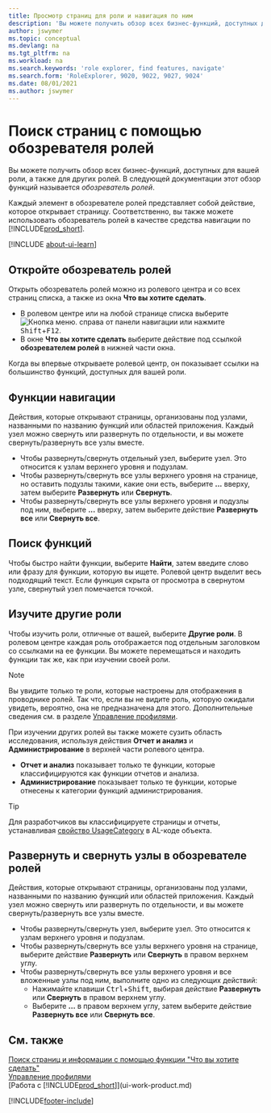 ```yaml
---
title: Просмотр страниц для роли и навигация по ним
description: 'Вы можете получить обзор всех бизнес-функций, доступных для вашей роли, а также для других ролей, с помощью обозревателя ролей.'
author: jswymer
ms.topic: conceptual
ms.devlang: na
ms.tgt_pltfrm: na
ms.workload: na
ms.search.keywords: 'role explorer, find features, navigate'
ms.search.form: 'RoleExplorer, 9020, 9022, 9027, 9024'
ms.date: 08/01/2021
ms.author: jswymer
---
```


# <a name="finding-pages-with-the-role-explorer"></a><a name="finding-pages-with-the-role-explorer"></a>Поиск страниц с помощью обозревателя ролей

Вы можете получить обзор всех бизнес-функций, доступных для вашей роли, а также для других ролей. В следующей документации этот обзор функций называется *обозреватель ролей*.

Каждый элемент в обозревателе ролей представляет собой действие, которое открывает страницу. Соответственно, вы также можете использовать обозреватель ролей в качестве средства навигации по [!INCLUDE[prod_short](includes/prod_short.md)].

[!INCLUDE [about-ui-learn](includes/about-ui-learn.md)]

## <a name="open-the-role-explorer"></a><a name="open-the-role-explorer"></a>Откройте обозреватель ролей

Открыть обозреватель ролей можно из ролевого центра и со всех страниц списка, а также из окна **Что вы хотите сделать**.

- В ролевом центре или на любой странице списка выберите ![Кнопка меню.](media/ui_menu_button.png "Кнопка меню") справа от панели навигации или нажмите <kbd>Shift</kbd>+<kbd>F12</kbd>.
- В окне **Что вы хотите сделать** выберите действие под ссылкой **обозревателем ролей** в нижней части окна.

Когда вы впервые открываете ролевой центр, он показывает ссылки на большинство функций, доступных для вашей роли.

## <a name="navigate-features"></a><a name="navigate-features"></a>Функции навигации

Действия, которые открывают страницы, организованы под узлами, названными по названию функций или областей приложения. Каждый узел можно свернуть или развернуть по отдельности, и вы можете свернуть/развернуть все узлы вместе.

- Чтобы развернуть/свернуть отдельный узел, выберите узел. Это относится к узлам верхнего уровня и подузлам.
- Чтобы развернуть/свернуть все узлы верхнего уровня на странице, но оставить подузлы такими, какие они есть, выберите **...** вверху, затем выберите **Развернуть** или **Свернуть**.
- Чтобы развернуть/свернуть все узлы верхнего уровня и подузлы под ним, выберите **...** вверху, затем выберите действие **Развернуть все** или **Свернуть все**.

## <a name="search-for-features"></a><a name="search-for-features"></a>Поиск функций

Чтобы быстро найти функции, выберите **Найти**, затем введите слово или фразу для функции, которую вы ищете. Ролевой центр выделит весь подходящий текст. Если функция скрыта от просмотра в свернутом узле, свернутый узел помечается точкой. 

## <a name="explore-other-roles"></a><a name="explore-other-roles"></a>Изучите другие роли

Чтобы изучить роли, отличные от вашей, выберите **Другие роли**. В ролевом центре каждая роль отображается под отдельным заголовком со ссылками на ее функции. Вы можете перемещаться и находить функции так же, как при изучении своей роли.

> [!NOTE]
> Вы увидите только те роли, которые настроены для отображения в проводнике ролей. Так что, если вы не видите роль, которую ожидали увидеть, вероятно, она не предназначена для этого. Дополнительные сведения см. в разделе [Управление профилями](admin-users-profiles-roles.md). 

При изучении других ролей вы также можете сузить область исследования, используя действия **Отчет и анализ** и **Администрирование** в верхней части ролевого центра.

- **Отчет и анализ** показывает только те функции, которые классифицируются как функции отчетов и анализа.
- **Администрирование** показывает только те функции, которые отнесены к категории функций администрирования.

> [!TIP]
> Для разработчиков вы классифицируете страницы и отчеты, устанавливая [свойство UsageCategory](/dynamics365/business-central/dev-itpro/developer/properties/devenv-usagecategory-property) в AL-коде объекта.
<!--
 
## <a name="role-explorer-actions"></a><a name="role-explorer-actions"></a>Role explorer actions

There a several actions along the top of the role explorer to help you locate features of your role and other roles.

|Action|Description|
|------|------|
|**All**|Shows all features that are related to the role.|
|**Find**|Lets you enter a word or phrase to quickly locate feature names that match.|
|**Explore more roles**|All business features that are available for all roles including your own. When exploring all roles, the other actions work the same way, except for all roles shown. **NOTE:** You will only see roles that are set up to show in role explorer. For more information, see [Manage Profiles](admin-users-profiles-roles.md).  |
|**Report & Analysis**|This action Shows only those features that are categorized as reports and analysis features.|
|**Administration**|Shows only those features that are categorized as administration features.|



<!--
Choose the **Find** action at the top of the role explorer to quickly locate feature names that contain a certain term.

Choose the **Explore more roles** action at the top of the role explorer to get an overview of all business features that are available for all roles including your own.

> [!NOTE]
> Only Role Center actions for profiles where the **Show in Role Explorer** check box is selected will appear on the extended version of the role explorer (shown with the **Explore more roles** action). For more information, see [Manage Profiles](admin-users-profiles-roles.md).
-->

## <a name="expand-and-collapse-nodes-on-the-role-explorer"></a><a name="expand-and-collapse-nodes-on-the-role-explorer"></a>Развернуть и свернуть узлы в обозревателе ролей

Действия, которые открывают страницы, организованы под узлами, названными по названию функций или областей приложения. Каждый узел можно свернуть или развернуть по отдельности, и вы можете свернуть/развернуть все узлы вместе.

- Чтобы развернуть/свернуть узел, выберите узел. Это относится к узлам верхнего уровня и подузлам.
- Чтобы развернуть/свернуть все узлы верхнего уровня на странице, выберите действие **Развернуть** или **Свернуть** в правом верхнем углу.
- Чтобы развернуть/свернуть все узлы верхнего уровня и все вложенные узлы под ним, выполните одно из следующих действий:
  - Нажимайте клавиши <kbd>Ctrl</kbd>+<kbd>Shift</kbd>, выбирая действие **Развернуть** или **Свернуть** в правом верхнем углу.
  - Выберите **...** в правом верхнем углу, затем выберите действие **Развернуть все** или **Свернуть все**.

## <a name="see-also"></a><a name="see-also"></a>См. также
[Поиск страниц и информации с помощью функции "Что вы хотите сделать"](ui-search.md)  
[Управление профилями](admin-users-profiles-roles.md)  
[Работа с [!INCLUDE[prod_short](includes/prod_short.md)]](ui-work-product.md)  

[!INCLUDE[footer-include](includes/footer-banner.md)]
